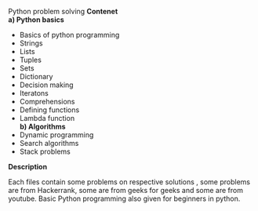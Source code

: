 Python problem solving
**Contenet**<br>
**a) Python basics**<br>
* Basics of python programming<br>
* Strings<br>
* Lists<br>
* Tuples<br>
* Sets<br>
* Dictionary<br>
* Decision making<br>
* Iteratons<br>
* Comprehensions<br>
* Defining functions<br>
* Lambda function<br>
**b) Algorithms**<br>
* Dynamic programming
* Search algorithms
* Stack problems







**Description**<br>

Each files contain some problems on respective solutions , some problems are from Hackerrank, some are from geeks for geeks and some are from youtube. 
Basic Python programming also given for beginners in python.
